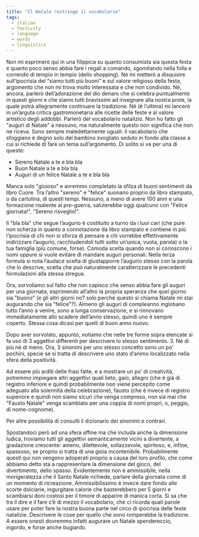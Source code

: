 ```yaml
---
title: "Il Natale restringe il vocabolario"
tags:
  - italian
  - festivity
  - language
  - words
  - linguistics
---
```


Non mi esprimerò qui in una filippica su quanto consumista sia questa festa e quanto poco senso abbia fare i regali a comando, sgomitando nella folla e correndo di tempio in tempio (dello shopping).
Né mi metterò a disquisire sull’ipocrisia del “siamo tutti più buoni” e sul valore religioso della festa, argomento che non mi trova molto interessata e che non condivido.
Né, ancora, parlerò dell’adorazione del dio denaro che si celebra puntualmente in questi giorni e che siamo tutti bravissimi ad insegnare alla nostra prole, la quale potrà allegramente continuare la tradizione.
Né (è l’ultima) mi lancerò in un’arguta critica gastromonetaria alle ricette delle feste e al valore artistico degli addobbi.
Parlerò del vocabolario natalizio.
Non ho fatto gli "auguri di Natale" a nessuno, ma naturalmente questo non significa che non ne riceva. Sono sempre maledettamente uguali: il vacabolario che sfoggiano è degno solo del bambino svogliato seduto in fondo alla classe a cui si richiede di fare un tema sull’argomento. Di solito si va per una di queste:

* Sereno Natale a te e bla bla
* Buon Natale a te e bla bla
* Auguri di un felice Natale a te e bla bla

Manca solo "gioioso" e avremmo completato la sfilza di buoni sentimenti da libro Cuore. Tra l’altro "sereno" e "felice" suonano proprio da libro stampato, o da cartolina, di questi tempi. Nessuno, a meno di avere 100 anni e una formazione risalente al pre-guerra, saluterebbe oggi qualcuno con "Felice giornata!", "Sereno risveglio!".

Il "bla bla" che segue l’augurio è costituito a turno da i tuoi cari (che pure non scherza in quanto a connotazione da libro stampato e contiene in più l’ipocrisia di chi non si sforza di pensare a chi vorrebbe effettivamente indirizzare l’augurio, racchiudendoli tutti sotto un’unica, vuota, parola) o la tua famiglia (più comune, forse). Comoda scelta quando non si conoscono i nomi oppure si vuole evitare di mandare auguri personali.
Nella terza formula si nota l’audace scelta di giustapporre l’augurio stesso con la parola che lo descrive, scelta che può naturalmente caratterizzare le precedenti formulazioni alla stessa stregua.

Ora, sorvoliamo sul fatto che non capisco che senso abbia fare gli auguri per una giornata, esprimendo all’altro la propria speranza che quel giorno sia "buono" (e gli altri giorni no? solo perché questo si chiama Natale mi stai augurando che sia "felice"?). Almeno gli auguri di compleanno inglobano tutto l’anno a venire, sono a lunga conservazione, e si rinnovano immediatamente allo scadere dell’anno stesso, quindi uno è sempre coperto. Stessa cosa dicasi per quelli di buon anno nuovo.

Dopo aver sorvolato, appunto, notiamo che nelle tre forme sopra elencate si fa uso di 3 aggettivi differenti per descrivere lo stesso sentimento. 3. Né di più né di meno. Ora, 3 sinonimi per uno stesso concetto sono un po’ pochini, specie se si tratta di descrivere uno stato d’animo localizzato nella sfera della positività.

Ad essere più arditi delle frasi fatte, e a mostrare un po’ di creatività, potremmo impiegare altri aggettivi quali lieto, gaio, allegro (che è già di registro inferiore e quindi probabilmente non viene percepito come adeguato alla solennità della celebrazione), fausto (che è invece di registro superiore e quindi non siamo sicuri che venga compreso, non sia mai che "Fausto Natale" venga scambiato per una coppia di nomi propri, o, peggio, di nome-cognome). 

Per altre possibilità di consulti il dizionario dei sinonimi e contrari.

Spostandoci però ad una sfera affine ma che includa anche la dimensione ludica, troviamo tutti gli aggettivi semanticamente vicini a divertente, a gradazione crescente: ameno, dilettevole, sollazzevole, spiritoso, e, infine, spassoso, se proprio si tratta di una gioia incontenibile.
Probabilmente questi qui non vengono adoperati proprio a causa del loro profilo, che come abbiamo detto sta a rappresentare la dimensione del gioco, del divertimento, dello spasso. Evidentemente non è ammissibile, nella morigeratezza che il Santo Natale richiede, parlare della giornata come di un momento di ricreazione. Ammissibilissimo è invece dare fondo alle scorte dolciarie, ingurgitare calorie che basterebbero per 5 giorni e scambiarsi doni costosi per il timore di apparire di manica corta. Si sa che tra il dire e il fare c’è di mezzo il vocabolario, che ci ricorda quali parole usare per poter fare la nostra buona parte nel circo di ipocrisia delle feste natalizie. Descrivere le cose per quello che sono romperebbe la tradizione. A essere onesti dovremmo infatti augurare un Natale spendereccio, ingordo, e forse anche bugiardo.
